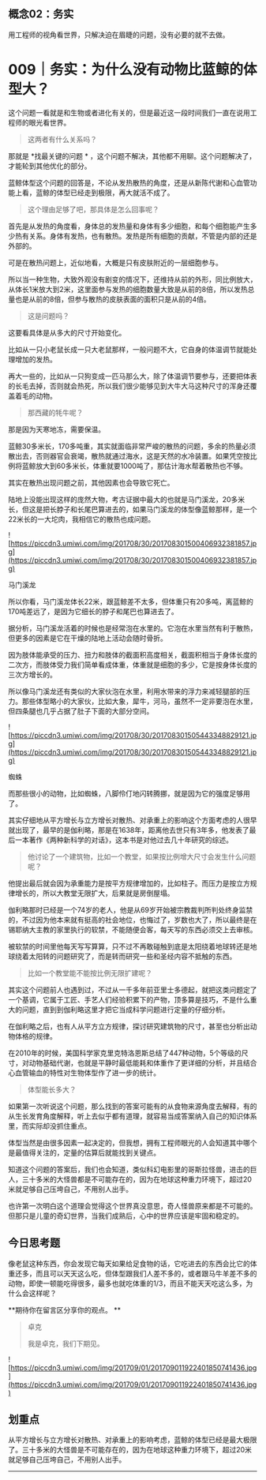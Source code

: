 ## 概念02：务实

用工程师的视角看世界，只解决迫在眉睫的问题，没有必要的就不去做。

# 009｜务实：为什么没有动物比蓝鲸的体型大？

这个问题一看就是和生物或者进化有关的，但是最近这一段时间我们一直在说用工程师的眼光看世界。

> 这两者有什么关系吗？

那就是 *找最关键的问题 * ，这个问题不解决，其他都不用聊。这个问题解决了，才能轮到其他优化的部分。

蓝鲸体型这个问题的回答是，不论从发热散热的角度，还是从新陈代谢和心血管功能上看，蓝鲸的体型已经走到极限，再大就活不成了。

> 这个理由足够了吧，那具体是怎么回事呢？

首先是从发热的角度看，身体总的发热量和身体有多少细胞，和每个细胞能产生多少热有关系。身体有发热，也有散热。发热是所有细胞的贡献，不管是内部的还是外部的。

可是在散热问题上，近似地看，大概是只有皮肤附近的一层细胞参与。

所以当一种生物，大致外观没有剧变的情况下，还维持从前的外形，同比例放大，从体长1米放大到2米，这里面参与发热的细胞数量大致是从前的8倍，所以发热总量也是从前的8倍，但参与散热的皮肤表面的面积只是从前的4倍。

> 这是问题吗？

这要看具体是从多大的尺寸开始变化。

比如从一只小老鼠长成一只大老鼠那样，一般问题不大，它自身的体温调节就能处理增加的发热。

再大一些的，比如从一只狗变成一匹马那么大，除了体温调节要参与，还要把体表的长毛去掉，否则就会热死，所以我们很少能够见到大牛大马这种尺寸的浑身还覆盖着毛的动物。

> 那西藏的牦牛呢？

那是因为天寒地冻，需要保温。

蓝鲸30多米长，170多吨重，其实就面临非常严峻的散热的问题，多余的热量必须散出去，否则器官会衰竭，散热就通过海水，这是天然的水冷装置。如果凭空按比例将蓝鲸放大到60多米长，体重就要1000吨了，那估计海水帮着散热也不够。

其实在散热出现问题之前，其他因素也会导致它死亡。

陆地上没能出现这样的庞然大物，考古证据中最大的也就是马门溪龙，20多米长，但这是把长脖子和长尾巴算进去的，如果马门溪龙的体型像蓝鲸那样，是一个22米长的一大坨肉，我相信它的散热也成问题。

![https://piccdn3.umiwi.com/img/201708/30/201708301500406932381857.jpg](https://piccdn3.umiwi.com/img/201708/30/201708301500406932381857.jpg)

马门溪龙

所以你看，马门溪龙体长22米，跟蓝鲸差不太多，但体重只有20多吨，离蓝鲸的170吨差远了，是因为它细长的脖子和尾巴也算进去了。

据分析，马门溪龙活着的时候也是经常泡在水里的。它泡在水里当然有利于散热，但更多的因素是它在干燥的陆地上活动会随时骨折。

因为肢体能承受的压力、扭力和肢体的截面积高度相关，截面积相当于身体长度的二次方，而肢体受力我们简单看成体重，体重就是细胞的多少，它是按身体长度的三次方增长的。

所以像马门溪龙还有类似的大家伙泡在水里，利用水带来的浮力来减轻腿部的压力。那些体型略小的大家伙，比如大象，犀牛，河马，虽然不一定非要泡在水里，但四条腿也几乎占据了肚子下面的大部分空间。

![https://piccdn3.umiwi.com/img/201708/30/201708301505443348829121.jpg](https://piccdn3.umiwi.com/img/201708/30/201708301505443348829121.jpg)

蜘蛛

而那些很小的动物，比如蜘蛛，八脚伶仃地闪转腾挪，就是因为它的强度足够用了。

其实仔细地从平方增长与立方增长对散热、对承重上的影响这个方面考虑的人很早就出现了，最早的是伽利略，那是在1638年，距离他去世只有3年多，他发表了最后一本著作《两种新科学的对话》，这本书是对他过去几十年研究的综述。

> 他讨论了一个建筑物，比如一个教堂，如果按比例增大尺寸会发生什么问题呢？

他提出最后就会因为承重能力是按平方规律增加的，比如柱子。而压力是按立方规律增长的，所以大教堂无限扩大，后果就是房倒屋塌。

伽利略那时已经是一个74岁的老人，他是从69岁开始被宗教裁判所判处终身监禁的，不过因为他本来就有挺高的社会地位，也悔过了，岁数也大了，所以最终是在锡耶纳大主教的家里执行的软禁，不能随便会客，每天写的东西必须交上去审核。

被软禁的时间里他每天写写算算，只不过不再敢碰触到底是太阳绕着地球转还是地球绕着太阳转的问题研究了，而是转而研究一些和圣经内容不抵触的东西。

> 比如一个教堂能不能按比例无限扩建呢？

其实这个问题前人也遇到过，不过从一千多年前亚里士多德起，就把这类问题定了一个基调，它属于工匠、手艺人们经验积累下的产物，顶多算是技巧，不是什么重大的问题，直到到伽利略这里才把它当成科学问题进行定量的仔细分析。

在伽利略之后，也有人从平方立方规律，探讨研究建筑物的尺寸，甚至也分析出动物体格的规律。

在2010年的时候，美国科学家克里克特洛恩斯总结了447种动物，5个等级的尺寸，对动物基础代谢，也就是平静时最低能耗和体重作了更详细的分析，并且结合心血管输血的特性对生物体型作了进一步的统计。

> 体型能长多大？

如果第一次听说这个问题，那么找到的答案可能有的从食物来源角度去解释，有的从生长发育角度解释，听上去似乎都有道理，就容易当成答案纳入自己的知识体系里，而实际却没抓住重点。

体型当然是由很多因素一起决定的，但我想，拥有工程师眼光的人会知道其中哪个是最值得关注的，定量的估算后就能找到关键点。

知道这个问题的答案后，我们也会知道，类似科幻电影里的哥斯拉怪兽，进击的巨人，三十多米的大怪兽都是不可能存在的，因为在地球这种重力环境下，超过20米就足够自己压垮自己，不用别人出手。

也许第一次明白这个道理会觉得这个世界真没意思，奇人怪兽原来都是不可能的。但那只是儿童的奇幻世界，当我们成熟后，心中的世界应该是牢固和稳定的。

## 今日思考题

像老鼠这种东西，你会发现它每天如果给足食物的话，它吃进去的东西会比它的体重还多，而且可以天天这么吃，但体型跟我们人差不多的，或者跟马牛羊差不多的动物，即使一顿能吃得很多，最多也就吃体重的1/3，而且不能天天吃这么多，为什么会这样呢？

 **期待你在留言区分享你的观点。 **

> 卓克
> 
> 我是卓克，我们下期见。

![https://piccdn3.umiwi.com/img/201709/01/201709011922401850741436.jpg](https://piccdn3.umiwi.com/img/201709/01/201709011922401850741436.jpg)

## 划重点

从平方增长与立方增长对散热、对承重上的影响考虑，蓝鲸的体型已经是最大极限了。三十多米的大怪兽是不可能存在的，因为在地球这种重力环境下，超过20米就足够自己压垮自己，不用别人出手。

---
